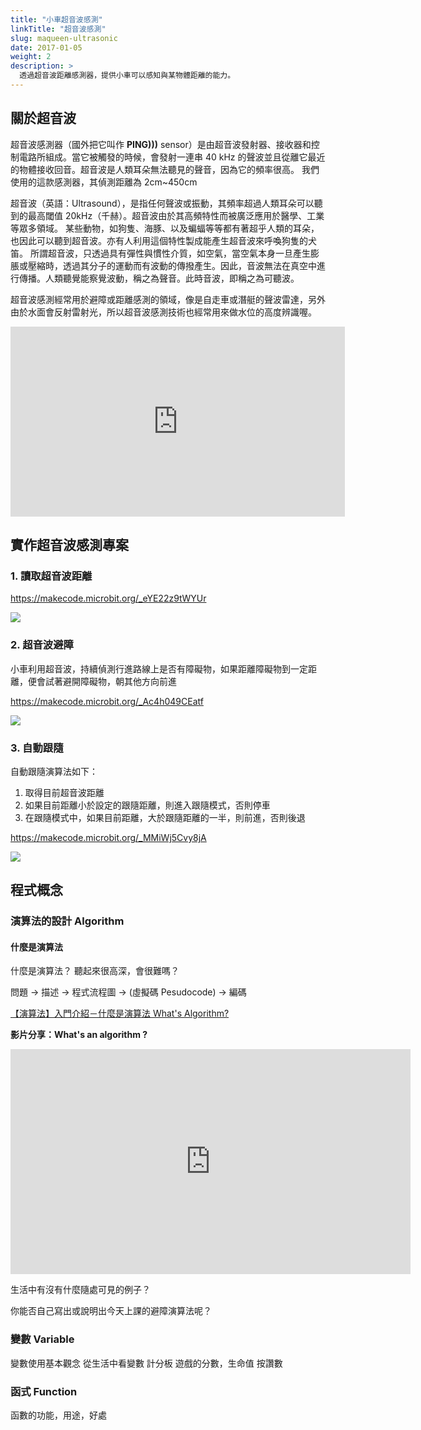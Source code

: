 ```yaml
---
title: "小車超音波感測"
linkTitle: "超音波感測"
slug: maqueen-ultrasonic
date: 2017-01-05
weight: 2
description: >
  透過超音波距離感測器，提供小車可以感知與某物體距離的能力。
---
```


## 關於超音波

超音波感測器（國外把它叫作 **PING)))** sensor）是由超音波發射器、接收器和控制電路所組成。當它被觸發的時候，會發射一連串 40 kHz 的聲波並且從離它最近的物體接收回音。超音波是人類耳朵無法聽見的聲音，因為它的頻率很高。
我們使用的這款感測器，其偵測距離為 2cm~450cm

超音波（英語：Ultrasound），是指任何聲波或振動，其頻率超過人類耳朵可以聽到的最高閾值 20kHz（千赫）。超音波由於其高頻特性而被廣泛應用於醫學、工業等眾多領域。
某些動物，如狗隻、海豚、以及蝙蝠等等都有著超乎人類的耳朵，也因此可以聽到超音波。亦有人利用這個特性製成能產生超音波來呼喚狗隻的犬笛。
所謂超音波，只透過具有彈性與慣性介質，如空氣，當空氣本身一旦產生膨脹或壓縮時，透過其分子的運動而有波動的傳撥產生。因此，音波無法在真空中進行傳播。人類聽覺能察覺波動，稱之為聲音。此時音波，即稱之為可聽波。

超音波感測經常用於避障或距離感測的領域，像是自走車或潛艇的聲波雷達，另外由於水面會反射雷射光，所以超音波感測技術也經常用來做水位的高度辨識喔。

<iframe width="535" height="304" src="https://www.youtube.com/embed/IQo16aCf2BE" frameborder="0" allow="accelerometer; autoplay; encrypted-media; gyroscope; picture-in-picture" allowfullscreen></iframe>

## 實作超音波感測專案

### 1. 讀取超音波距離

https://makecode.microbit.org/_eYE22z9tWYUr

![](https://i.imgur.com/3vDS2le.png)

### 2. 超音波避障

小車利用超音波，持續偵測行進路線上是否有障礙物，如果距離障礙物到一定距離，便會試著避開障礙物，朝其他方向前進

https://makecode.microbit.org/_Ac4h049CEatf

![](https://i.imgur.com/wMy9kTM.png)

### 3. 自動跟隨

自動跟隨演算法如下：

1. 取得目前超音波距離
1. 如果目前距離小於設定的跟隨距離，則進入跟隨模式，否則停車
1. 在跟隨模式中，如果目前距離，大於跟隨距離的一半，則前進，否則後退

https://makecode.microbit.org/_MMiWj5Cvy8jA

![](https://i.imgur.com/2ZtUzyg.png)

## 程式概念

### 演算法的設計 Algorithm

#### 什麼是演算法

什麼是演算法？ 聽起來很高深，會很難嗎？

問題 -> 描述 -> 程式流程圖 -> (虛擬碼 Pesudocode) -> 編碼

<a href="https://jason-chen-1992.weebly.com/home/-whats-algorithm" target="_blank">【演算法】入門介紹－什麼是演算法 What's Algorithm?</a>

**影片分享：What's an algorithm ?**

<iframe width="640" height="360" src="https://www.youtube.com/embed/6hfOvs8pY1k" frameborder="0" allow="accelerometer; autoplay; encrypted-media; gyroscope; picture-in-picture" allowfullscreen></iframe>

生活中有沒有什麼隨處可見的例子？

你能否自己寫出或說明出今天上課的避障演算法呢？

### 變數 Variable

變數使用基本觀念
從生活中看變數
計分板
遊戲的分數，生命值
按讚數

### 函式 Function

函數的功能，用途，好處
